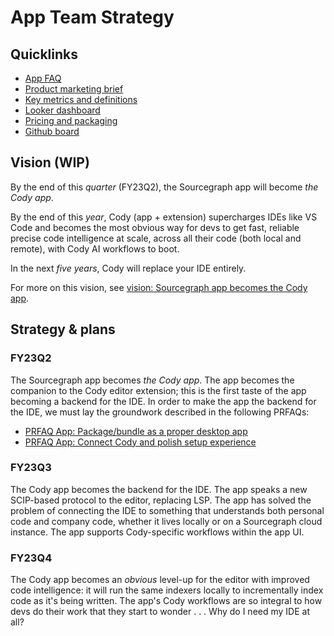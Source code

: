 # App Team Strategy

## Quicklinks

- [App FAQ](../../../departments/engineering/teams/app/app.md)
- [Product marketing brief](https://docs.google.com/document/d/1bdpImO3e4kwC65HYU2woDE5tXwNgrjWVEGzcXs1YSoM/edit)
- [Key metrics and definitions](../../../departments/marketing/growth-marketing/analytics.md)
- [Looker dashboard](https://sourcegraph.looker.com/dashboards/440)
- [Pricing and packaging](https://docs.google.com/document/d/1KBFzC3HX_eOwq-K1lAE-LND5y6X9xpFY2WzDh84QRmA/edit#heading=h.trqab8y0kufp)
- [Github board](https://github.com/orgs/sourcegraph/projects/306/views/1)

## Vision (WIP)

By the end of this _quarter_ (FY23Q2), the Sourcegraph app will become _the Cody app_.

By the end of this _year_, Cody (app + extension) supercharges IDEs like VS Code and becomes the most obvious way for devs to get fast, reliable precise code intelligence at scale, across all their code (both local and remote), with Cody AI workflows to boot.

In the next _five years_, Cody will replace your IDE entirely.

For more on this vision, see [vision: Sourcegraph app becomes the Cody app](https://docs.google.com/document/d/1M8XKHR2sfJcwIm9ss8tjzproI4Tk68fLcqpGyotBZao/edit#heading=h.euplf3k940l2).

## Strategy & plans

### FY23Q2

The Sourcegraph app becomes _the Cody app_. The app becomes the companion to the Cody editor extension; this is the first taste of the app becoming a backend for the IDE. In order to make the app the backend for the IDE, we must lay the groundwork described in the following PRFAQs:

- [PRFAQ App: Package/bundle as a proper desktop app](https://docs.google.com/document/d/1T7D7g_z59hz3khzAszeqcnLFPnOcmeLJQiFP_mnc_i8/edit#)
- [PRFAQ App: Connect Cody and polish setup experience](https://docs.google.com/document/d/1XxHRPGn38X6Tne0cKCbbBZXGjQ3Pnjo78foahmrE41o/edit#heading=h.ifs8884gwpyg)

### FY23Q3

The Cody app becomes the backend for the IDE. The app speaks a new SCIP-based protocol to the editor, replacing LSP. The app has solved the problem of connecting the IDE to something that understands both personal code and company code, whether it lives locally or on a Sourcegraph cloud instance. The app supports Cody-specific workflows within the app UI.

### FY23Q4

The Cody app becomes an _obvious_ level-up for the editor with improved code intelligence: it will run the same indexers locally to incrementally index code as it's being written. The app's Cody workflows are so integral to how devs do their work that they start to wonder . . . Why do I need my IDE at all?
